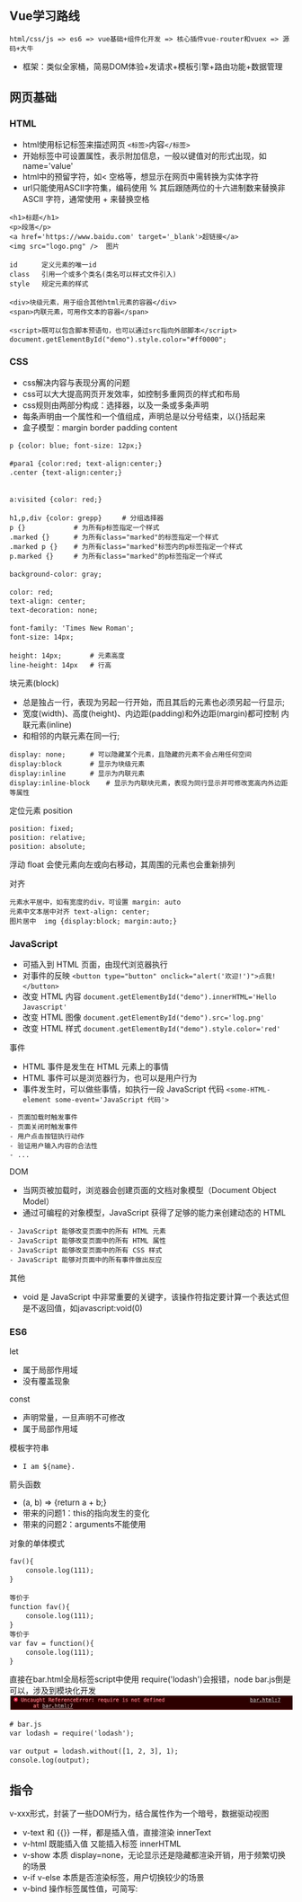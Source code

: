 

## Vue学习路线

```
html/css/js => es6 => vue基础+组件化开发 => 核心插件vue-router和vuex => 源码+大牛
```

- 框架：类似全家桶，简易DOM体验+发请求+模板引擎+路由功能+数据管理


## 网页基础

### HTML

- html使用标记标签来描述网页 `<标签>`内容`</标签>`
- 开始标签中可设置属性，表示附加信息，一般以键值对的形式出现，如name='value'
- html中的预留字符，如< 空格等，想显示在网页中需转换为实体字符
- url只能使用ASCII字符集，编码使用 % 其后跟随两位的十六进制数来替换非 ASCII 字符，通常使用 + 来替换空格

```
<h1>标题</h1>
<p>段落</p>
<a href='https://www.baidu.com' target='_blank'>超链接</a>
<img src="logo.png" />  图片

id		定义元素的唯一id
class	引用一个或多个类名(类名可以样式文件引入)
style	规定元素的样式

<div>块级元素，用于组合其他html元素的容器</div>
<span>内联元素，可用作文本的容器</span>

<script>既可以包含脚本预语句，也可以通过src指向外部脚本</script>
document.getElementById("demo").style.color="#ff0000";

```


### CSS

- css解决内容与表现分离的问题
- css可以大大提高网页开发效率，如控制多重网页的样式和布局
- css规则由两部分构成：选择器，以及一条或多条声明
- 每条声明由一个属性和一个值组成，声明总是以分号结束，以{}括起来
- 盒子模型：margin border padding content

```
p {color: blue; font-size: 12px;}

#para1 {color:red; text-align:center;}
.center {text-align:center;}


a:visited {color: red;}

h1,p,div {color: grepp}		# 分组选择器
p {}			# 为所有p标签指定一个样式
.marked {}		# 为所有class="marked"的标签指定一个样式
.marked p {}	# 为所有class="marked"标签内的p标签指定一个样式
p.marked {}		# 为所有class="marked"的p标签指定一个样式

background-color: gray;

color: red;
text-align: center;
text-decoration: none;

font-family: 'Times New Roman';
font-size: 14px;

height: 14px;		# 元素高度
line-height: 14px	# 行高
```

块元素(block)
- 总是独占一行，表现为另起一行开始，而且其后的元素也必须另起一行显示;
- 宽度(width)、高度(height)、内边距(padding)和外边距(margin)都可控制
内联元素(inline)
- 和相邻的内联元素在同一行;

```
display: none;		# 可以隐藏某个元素，且隐藏的元素不会占用任何空间
display:block  		# 显示为块级元素
display:inline  	# 显示为内联元素
display:inline-block	# 显示为内联块元素，表现为同行显示并可修改宽高内外边距等属性
```

定位元素 position
```
position: fixed;
position: relative;
position: absolute;
```

浮动 float 会使元素向左或向右移动，其周围的元素也会重新排列

对齐
```
元素水平居中，如有宽度的div，可设置 margin: auto
元素中文本居中对齐 text-align: center;
图片居中  img {display:block; margin:auto;}
```

### JavaScript

- 可插入到 HTML 页面，由现代浏览器执行
- 对事件的反映 `<button type="button" onclick="alert('欢迎!')">点我!</button>`
- 改变 HTML 内容 `document.getElementById("demo").innerHTML='Hello Javascript'`
- 改变 HTML 图像 `document.getElementById("demo").src='log.png'`
- 改变 HTML 样式 `document.getElementById("demo").style.color='red'`

事件
- HTML 事件是发生在 HTML 元素上的事情
- HTML 事件可以是浏览器行为，也可以是用户行为
- 事件发生时，可以做些事情，如执行一段 JavaScript 代码 `<some-HTML-element some-event='JavaScript 代码'>`
```
- 页面加载时触发事件
- 页面关闭时触发事件
- 用户点击按钮执行动作
- 验证用户输入内容的合法性
- ...
```

DOM
- 当网页被加载时，浏览器会创建页面的文档对象模型（Document Object Model）
- 通过可编程的对象模型，JavaScript 获得了足够的能力来创建动态的 HTML
```
- JavaScript 能够改变页面中的所有 HTML 元素
- JavaScript 能够改变页面中的所有 HTML 属性
- JavaScript 能够改变页面中的所有 CSS 样式
- JavaScript 能够对页面中的所有事件做出反应
```


其他
- void 是 JavaScript 中非常重要的关键字，该操作符指定要计算一个表达式但是不返回值，如javascript:void(0)

### ES6

let
- 属于局部作用域
- 没有覆盖现象

const
- 声明常量，一旦声明不可修改
- 属于局部作用域

模板字符串
- `I am ${name}. `

箭头函数
- (a, b) => {return a + b;}
- 带来的问题1：this的指向发生的变化
- 带来的问题2：arguments不能使用

对象的单体模式

	fav(){
		console.log(111);
	}
	
	等价于
	function fav(){
		console.log(111);
	}
	等价于
	var fav = function(){
		console.log(111);
	}



直接在bar.html全局标签script中使用 require('lodash')会报错，node bar.js倒是可以，涉及到模块化开发
![](images/1.jpg)

	# bar.js
	var lodash = require('lodash');

	var output = lodash.without([1, 2, 3], 1);
	console.log(output);


## 指令

v-xxx形式，封装了一些DOM行为，结合属性作为一个暗号，数据驱动视图

- v-text 和 {{}} 一样，都是插入值，直接渲染 innerText
- v-html 既能插入值 又能插入标签 innerHTML
- v-show 本质 display=none，无论显示还是隐藏都渲染开销，用于频繁切换的场景
- v-if v-else 本质是否渲染标签，用户切换较少的场景
- v-bind 操作标签属性值，可简写:




